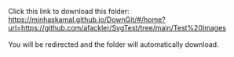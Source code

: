 Click this link to download this folder:<br>
<a href="https://minhaskamal.github.io/DownGit/#/home?url=https://github.com/afackler/SvgTest/tree/main/Test%20Images">https://minhaskamal.github.io/DownGit/#/home?url=https://github.com/afackler/SvgTest/tree/main/Test%20Images</a><br>
<br>
You will be redirected and the folder will automatically download.
